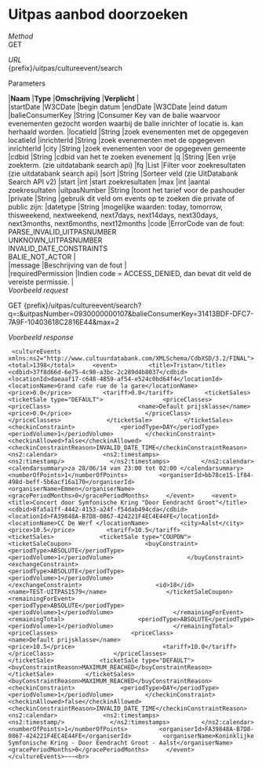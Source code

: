 ---
---

# Uitpas aanbod doorzoeken

_Method_  
 GET

_URL_  
 {prefix}/uitpas/cultureevent/search

Parameters

 |**Naam** |**Type** |**Omschrijving** |**Verplicht** |  
 |startDate |W3CDate |begin datum |endDate |W3CDate |eind datum |balieConsumerKey |String |Consumer Key van de balie waarvoor evenementen gezocht worden waarbij de balie inrichter of locatie is. kan herhaald worden. |locatieId |String |zoek evenementen met de opgegeven locatieId |inrichterId |String |zoek evenementen met de opgegeven inrichterId |city |String |zoek evenementen voor de opgegeven gemeente |cdbid |String |cdbid van het te zoeken evenement |q |String |Een vrije zoekterm. (zie uitdatabank search api) |fq |List<String> |Filter voor zoekresultaten (zie uitdatabank search api) |sort |String |Sorteer veld (zie UitDatabank Search API v2) |start |int |start zoekresultaten |max |int |aantal zoekresultaten |uitpasNumber |String |toont het tarief voor de pashouder |private |String |gebruik dit veld om events op te zoeken die private of public zijn: |datetype |String |mogelijke waarden: today, tomorrow, thisweekend, nextweekend, next7days, next14days, next30days, next3months, next6months, next12months |code |ErrorCode van de fout:  
 PARSE\_INVALID\_UITPASNUMBER  
 UNKNOWN\_UITPASNUMBER  
 INVALID\_DATE\_CONSTRAINTS  
 BALIE\_NOT\_ACTOR |  
 |message |Beschrijving van de fout |  
 |requiredPermission |Indien code = ACCESS\_DENIED, dan bevat dit veld de vereiste permissie. |  
_Voorbeeld request_

GET {prefix}/uitpas/cultureevent/search?q=**:**&uitpasNumber=0930000000107&balieConsumerKey=31413BDF-DFC7-7A9F-10403618C2816E44&max=2

_Voorbeeld response_

~~~
 <cultureEvents xmlns:ns2="http://www.cultuurdatabank.com/XMLSchema/CdbXSD/3.2/FINAL">     <total>1398</total>     <event>         <title>Tristan</title>         <cdbid>37f8d66d-6e75-4c98-a3bc-2c289d4b8037</cdbid>         <locationId>daeaaf17-c648-4859-af54-e524c0bd64f4</locationId>         <locationName>Grand cafe rue de la gare</locationName>         <price>0.0</price>         <tariff>0.0</tariff>         <ticketSales>             <ticketSale type="DEFAULT">                 <priceClasses>                     <priceClass>                         <name>Default prijsklasse</name>                         <price>0.0</price>                     </priceClass>                 </priceClasses>             </ticketSale>         </ticketSales>         <checkinConstraint>             <periodType>DAY</periodType>             <periodVolume>1</periodVolume>         </checkinConstraint>         <checkinAllowed>false</checkinAllowed>         <checkinConstraintReason>INVALID_DATE_TIME</checkinConstraintReason>         <ns2:calendar>             <ns2:timestamps>                 <ns2:timestamp/>             </ns2:timestamps>         </ns2:calendar>         <calendarsummary>za 28/06/14 van 23:00 tot 02:00 </calendarsummary>         <numberOfPoints>1</numberOfPoints>         <organiserId>bb78ce15-1f84-498d-beff-5b6acf16a170</organiserId>         <organiserName>Emmen</organiserName>         <gracePeriodMonths>0</gracePeriodMonths>     </event>     <event>         <title>Concert door Symfonische Kring "Door Eendracht Groot"</title>         <cdbid>8fa5a1ff-4442-4153-a24f-f54dab494cda</cdbid>         <locationId>FA39848A-B7D8-0867-424221F4EC4E44FE</locationId>         <locationName>CC De Werf </locationName>         <city>Aalst</city>         <price>10.5</price>         <tariff>10.5</tariff>         <ticketSales>             <ticketSale type="COUPON">                 <ticketSaleCoupon>                     <buyConstraint>                         <periodType>ABSOLUTE</periodType>                         <periodVolume>1</periodVolume>                     </buyConstraint>                     <exchangeConstraint>                         <periodType>ABSOLUTE</periodType>                         <periodVolume>1</periodVolume>                     </exchangeConstraint>                     <id>18</id>                     <name>TEST-UITPAS1579</name>                 </ticketSaleCoupon>                 <remainingForEvent>                     <periodType>ABSOLUTE</periodType>                     <periodVolume>1</periodVolume>                 </remainingForEvent>                 <remainingTotal>                     <periodType>ABSOLUTE</periodType>                     <periodVolume>1</periodVolume>                 </remainingTotal>                 <priceClasses>                     <priceClass>                         <name>Default prijsklasse</name>                         <price>10.5</price>                         <tariff>10.0</tariff>                     </priceClass>                 </priceClasses>             </ticketSale>             <ticketSale type="DEFAULT">                 <buyConstraintReason>MAXIMUM_REACHED</buyConstraintReason>             </ticketSale>         </ticketSales>         <buyConstraintReason>MAXIMUM_REACHED</buyConstraintReason>         <checkinConstraint>             <periodType>DAY</periodType>             <periodVolume>1</periodVolume>         </checkinConstraint>         <checkinAllowed>false</checkinAllowed>         <checkinConstraintReason>INVALID_DATE_TIME</checkinConstraintReason>         <ns2:calendar>             <ns2:timestamps>                 <ns2:timestamp/>             </ns2:timestamps>         </ns2:calendar>         <numberOfPoints>1</numberOfPoints>         <organiserId>FA39848A-B7D8-0867-424221F4EC4E44FE</organiserId>         <organiserName>Koninklijke Symfonische Kring - Door Eendracht Groot - Aalst</organiserName>         <gracePeriodMonths>0</gracePeriodMonths>     </event> </cultureEvents>~~~<br>